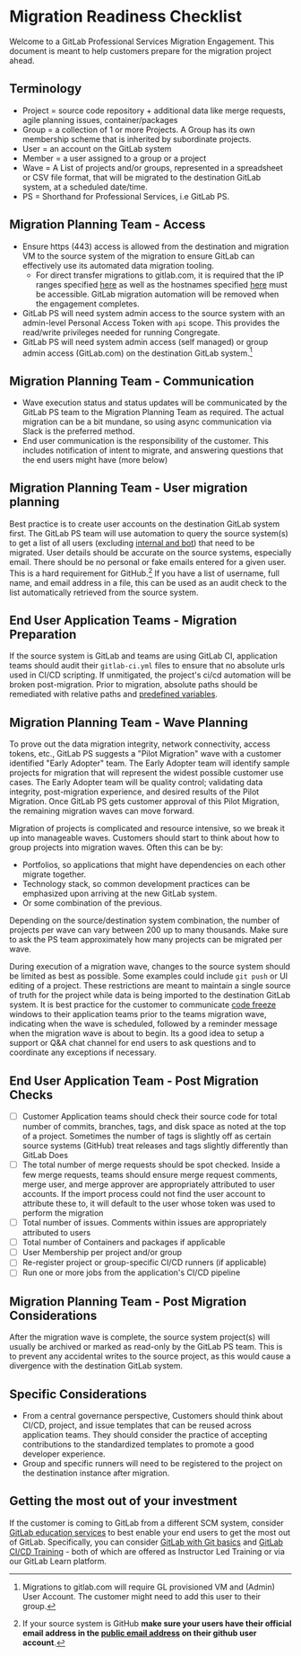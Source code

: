 # Migration Readiness Checklist

Welcome to a GitLab Professional Services Migration Engagement. This document is meant to help customers prepare for the migration project ahead.

## Terminology

- Project = source code repository + additional data like merge requests, agile planning issues, container/packages
- Group = a collection of 1 or more Projects. A Group has its own membership scheme that is inherited by subordinate projects.
- User = an account on the GitLab system
- Member = a user assigned to a group or a project
- Wave = A List of projects and/or groups, represented in a spreadsheet or CSV file format, that will be migrated to the destination GitLab system, at a scheduled date/time.
- PS = Shorthand for Professional Services, i.e GitLab PS.

## Migration Planning Team - Access

- Ensure https (443) access is allowed from the destination and migration VM to the source system of the migration to ensure GitLab can effectively use its automated data migration tooling.
  - For direct transfer migrations to gitlab.com, it is required that the IP ranges specified [here](https://docs.gitlab.com/ee/user/gitlab_com/#ip-range) as well as the hostnames specified [here](https://docs.gitlab.com/ee/user/gitlab_com/#hostname-list) must be accessible. GitLab migration automation will be removed when the engagement completes.
- GitLab PS will need system admin access to the source system with an admin-level Personal Access Token with `api` scope. This provides the read/write privileges needed for running Congregate.
- GitLab PS will need system admin access (self managed) or group admin access (GitLab.com) on the destination GitLab system.[^1]
[^1]: Migrations to gitlab.com will require GL provisioned VM and (Admin) User Account. The customer might need to add this user to their group.


## Migration Planning Team - Communication

- Wave execution status and status updates will be communicated by the GitLab PS team to the Migration Planning Team as required. The actual migration can be a bit mundane, so using async communication via Slack is the preferred method.
- End user communication is the responsibility of the customer. This includes notification of intent to migrate, and answering questions that the end users might have (more below)

## Migration Planning Team - User migration planning

Best practice is to create user accounts on the destination GitLab system first. The GitLab PS team will use automation to query the source system(s) to get a list of all users (excluding [internal and bot](https://docs.gitlab.com/ee/development/internal_users.html#internal-users)) that need to be migrated. User details should be accurate on the source systems, especially email. There should be no personal or fake emails entered for a given user. This is a hard requirement for GitHub.[^github-1]  If you have a list of username, full name, and email address in a file, this can be used as an audit check to the list automatically retrieved from the source system.

[^github-1]: If your source system is GitHub **make sure your users have their official email address in the [public email address](https://docs.github.com/en/github/setting-up-and-managing-your-github-user-account/managing-email-preferences/setting-your-commit-email-address#setting-your-commit-email-address-on-github) on their github user account**.

## End User Application Teams - Migration Preparation

If the source system is GitLab and teams are using GitLab CI, application teams should audit their `gitlab-ci.yml` files to ensure that no absolute urls used in CI/CD scripting. If unmitigated, the project's ci/cd automation will be broken post-migration. Prior to migration, absolute paths should be remediated with relative paths and [predefined variables](https://docs.gitlab.com/ee/ci/variables/predefined_variables.html).

## Migration Planning Team - Wave Planning

To prove out the data migration integrity, network connectivity, access tokens, etc., GitLab PS suggests a "Pilot Migration" wave with a customer identified "Early Adopter" team. The Early Adopter team will identify sample projects for migration that will represent the widest possible customer use cases. The Early Adopter team will be quality control; validating data integrity, post-migration experience, and desired results of the Pilot Migration. Once GitLab PS gets customer approval of this Pilot Migration, the remaining migration waves can move forward.

Migration of projects is complicated and resource intensive, so we break it up into manageable waves. Customers should start to think about how to group projects into migration waves. Often this can be by:

- Portfolios, so applications that might have dependencies on each other migrate together.
- Technology stack, so common development practices can be emphasized upon arriving at the new GitLab system.
- Or some combination of the previous.

Depending on the source/destination system combination, the number of projects per wave can vary between 200 up to many thousands. Make sure to ask the PS team approximately how many projects can be migrated per wave.

During execution of a migration wave, changes to the source system should be limited as best as possible.  Some examples could include `git push` or UI editing of a project.  These restrictions are meant to maintain a single source of truth for the project while data is being imported to the destination GitLab system. It is best practice for the customer to communicate [code freeze](https://en.wikipedia.org/wiki/Freeze_(software_engineering)) windows to their application teams prior to the teams migration wave, indicating when the wave is scheduled, followed by a reminder message when the migration wave is about to begin. Its a good idea to setup a support or Q&A chat channel for end users to ask questions and to coordinate any exceptions if necessary.

## End User Application Team - Post Migration Checks

- [ ] Customer Application teams should check their source code for total number of commits, branches, tags, and disk space as noted at the top of a project. Sometimes the number of tags is slightly off as certain source systems (GitHub) treat releases and tags slightly differently than GitLab Does
- [ ] The total number of merge requests should be spot checked. Inside a few merge requests, teams should ensure merge request comments, merge user, and merge approver are appropriately attributed to user accounts. If the import process could not find the user account to attribute these to, it will default to the user whose token was used to perform the migration
- [ ] Total number of issues. Comments within issues are appropriately attributed to users
- [ ] Total number of Containers and packages if applicable
- [ ] User Membership per project and/or group
- [ ] Re-register project or group-specific CI/CD runners (if applicable)
- [ ] Run one or more jobs from the application's CI/CD pipeline

## Migration Planning Team - Post Migration Considerations

After the migration wave is complete, the source system project(s) will usually be archived or marked as read-only by the GitLab PS team. This is to prevent any accidental writes to the source project, as this would cause a divergence with the destination GitLab system.

## Specific Considerations

- From a central governance perspective, Customers should think about CI/CD, project, and issue templates that can be reused across application teams. They should consider the practice of accepting contributions to the standardized templates to promote a good developer experience.
- Group and specific runners will need to be registered to the project on the destination instance after migration.

## Getting the most out of your investment

If the customer is coming to GitLab from a different SCM system, consider [GitLab education services](https://about.gitlab.com/services/education/) to best enable your end users to get the most out of GitLab. Specifically, you can consider [GitLab with Git basics](https://about.gitlab.com/services/education/gitlab-basics) and [GitLab CI/CD Training](https://about.gitlab.com/services/education/gitlab-ci) - both of which are offered as Instructor Led Training or via our GitLab Learn platform.
